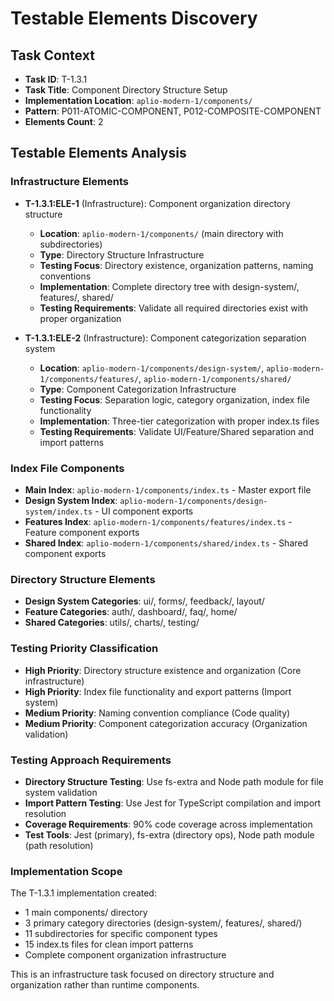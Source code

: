 # Testable Elements Discovery

## Task Context
- **Task ID**: T-1.3.1
- **Task Title**: Component Directory Structure Setup
- **Implementation Location**: `aplio-modern-1/components/`
- **Pattern**: P011-ATOMIC-COMPONENT, P012-COMPOSITE-COMPONENT
- **Elements Count**: 2

## Testable Elements Analysis

### Infrastructure Elements
- **T-1.3.1:ELE-1** (Infrastructure): Component organization directory structure
  - **Location**: `aplio-modern-1/components/` (main directory with subdirectories)
  - **Type**: Directory Structure Infrastructure
  - **Testing Focus**: Directory existence, organization patterns, naming conventions
  - **Implementation**: Complete directory tree with design-system/, features/, shared/
  - **Testing Requirements**: Validate all required directories exist with proper organization

- **T-1.3.1:ELE-2** (Infrastructure): Component categorization separation system  
  - **Location**: `aplio-modern-1/components/design-system/`, `aplio-modern-1/components/features/`, `aplio-modern-1/components/shared/`
  - **Type**: Component Categorization Infrastructure
  - **Testing Focus**: Separation logic, category organization, index file functionality
  - **Implementation**: Three-tier categorization with proper index.ts files
  - **Testing Requirements**: Validate UI/Feature/Shared separation and import patterns

### Index File Components
- **Main Index**: `aplio-modern-1/components/index.ts` - Master export file
- **Design System Index**: `aplio-modern-1/components/design-system/index.ts` - UI component exports
- **Features Index**: `aplio-modern-1/components/features/index.ts` - Feature component exports  
- **Shared Index**: `aplio-modern-1/components/shared/index.ts` - Shared component exports

### Directory Structure Elements
- **Design System Categories**: ui/, forms/, feedback/, layout/
- **Feature Categories**: auth/, dashboard/, faq/, home/
- **Shared Categories**: utils/, charts/, testing/

### Testing Priority Classification
- **High Priority**: Directory structure existence and organization (Core infrastructure)
- **High Priority**: Index file functionality and export patterns (Import system)
- **Medium Priority**: Naming convention compliance (Code quality)
- **Medium Priority**: Component categorization accuracy (Organization validation)

### Testing Approach Requirements
- **Directory Structure Testing**: Use fs-extra and Node path module for file system validation
- **Import Pattern Testing**: Use Jest for TypeScript compilation and import resolution
- **Coverage Requirements**: 90% code coverage across implementation
- **Test Tools**: Jest (primary), fs-extra (directory ops), Node path module (path resolution)

### Implementation Scope
The T-1.3.1 implementation created:
- 1 main components/ directory
- 3 primary category directories (design-system/, features/, shared/)
- 11 subdirectories for specific component types
- 15 index.ts files for clean import patterns
- Complete component organization infrastructure

This is an infrastructure task focused on directory structure and organization rather than runtime components.
